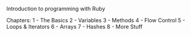 Introduction to programming with Ruby

Chapters:
1 - The Basics
2 - Variables
3 - Methods
4 - Flow Control
5 - Loops & Iterators
6 - Arrays
7 - Hashes
8 - More Stuff
